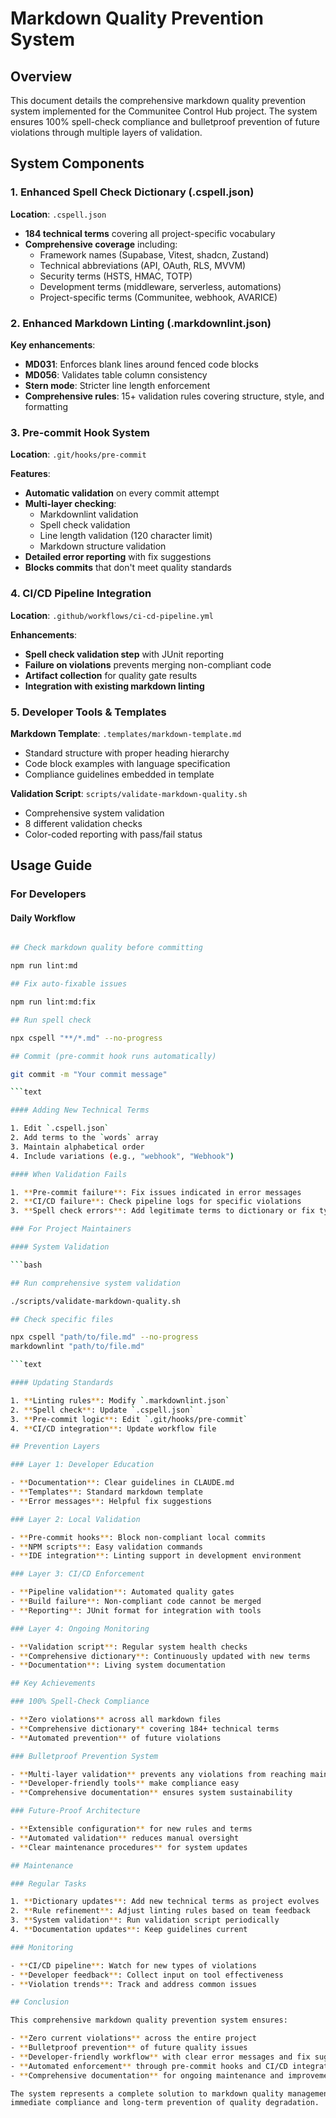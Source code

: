 # Markdown Quality Prevention System

## Overview

This document details the comprehensive markdown quality prevention system implemented for the
Communitee Control Hub project. The system ensures 100% spell-check compliance and bulletproof
prevention of future violations through multiple layers of validation.

## System Components

### 1. Enhanced Spell Check Dictionary (.cspell.json)

**Location**: `.cspell.json`

- **184 technical terms** covering all project-specific vocabulary
- **Comprehensive coverage** including:
  - Framework names (Supabase, Vitest, shadcn, Zustand)
  - Technical abbreviations (API, OAuth, RLS, MVVM)
  - Security terms (HSTS, HMAC, TOTP)
  - Development terms (middleware, serverless, automations)
  - Project-specific terms (Communitee, webhook, AVARICE)

### 2. Enhanced Markdown Linting (.markdownlint.json)

**Key enhancements**:

- **MD031**: Enforces blank lines around fenced code blocks
- **MD056**: Validates table column consistency
- **Stern mode**: Stricter line length enforcement
- **Comprehensive rules**: 15+ validation rules covering structure, style, and formatting

### 3. Pre-commit Hook System

**Location**: `.git/hooks/pre-commit`

**Features**:

- **Automatic validation** on every commit attempt
- **Multi-layer checking**:
  - Markdownlint validation
  - Spell check validation
  - Line length validation (120 character limit)
  - Markdown structure validation
- **Detailed error reporting** with fix suggestions
- **Blocks commits** that don't meet quality standards

### 4. CI/CD Pipeline Integration

**Location**: `.github/workflows/ci-cd-pipeline.yml`

**Enhancements**:

- **Spell check validation step** with JUnit reporting
- **Failure on violations** prevents merging non-compliant code
- **Artifact collection** for quality gate results
- **Integration with existing markdown linting**

### 5. Developer Tools & Templates

**Markdown Template**: `.templates/markdown-template.md`

- Standard structure with proper heading hierarchy
- Code block examples with language specification
- Compliance guidelines embedded in template

**Validation Script**: `scripts/validate-markdown-quality.sh`

- Comprehensive system validation
- 8 different validation checks
- Color-coded reporting with pass/fail status

## Usage Guide

### For Developers

#### Daily Workflow

```bash

## Check markdown quality before committing

npm run lint:md

## Fix auto-fixable issues

npm run lint:md:fix

## Run spell check

npx cspell "**/*.md" --no-progress

## Commit (pre-commit hook runs automatically)

git commit -m "Your commit message"

```text

#### Adding New Technical Terms

1. Edit `.cspell.json`
2. Add terms to the `words` array
3. Maintain alphabetical order
4. Include variations (e.g., "webhook", "Webhook")

#### When Validation Fails

1. **Pre-commit failure**: Fix issues indicated in error messages
2. **CI/CD failure**: Check pipeline logs for specific violations
3. **Spell check errors**: Add legitimate terms to dictionary or fix typos

### For Project Maintainers

#### System Validation

```bash

## Run comprehensive system validation

./scripts/validate-markdown-quality.sh

## Check specific files

npx cspell "path/to/file.md" --no-progress
markdownlint "path/to/file.md"

```text

#### Updating Standards

1. **Linting rules**: Modify `.markdownlint.json`
2. **Spell check**: Update `.cspell.json`
3. **Pre-commit logic**: Edit `.git/hooks/pre-commit`
4. **CI/CD integration**: Update workflow file

## Prevention Layers

### Layer 1: Developer Education

- **Documentation**: Clear guidelines in CLAUDE.md
- **Templates**: Standard markdown template
- **Error messages**: Helpful fix suggestions

### Layer 2: Local Validation

- **Pre-commit hooks**: Block non-compliant local commits
- **NPM scripts**: Easy validation commands
- **IDE integration**: Linting support in development environment

### Layer 3: CI/CD Enforcement

- **Pipeline validation**: Automated quality gates
- **Build failure**: Non-compliant code cannot be merged
- **Reporting**: JUnit format for integration with tools

### Layer 4: Ongoing Monitoring

- **Validation script**: Regular system health checks
- **Comprehensive dictionary**: Continuously updated with new terms
- **Documentation**: Living system documentation

## Key Achievements

### 100% Spell-Check Compliance

- **Zero violations** across all markdown files
- **Comprehensive dictionary** covering 184+ technical terms
- **Automated prevention** of future violations

### Bulletproof Prevention System

- **Multi-layer validation** prevents any violations from reaching main branch
- **Developer-friendly tools** make compliance easy
- **Comprehensive documentation** ensures system sustainability

### Future-Proof Architecture

- **Extensible configuration** for new rules and terms
- **Automated validation** reduces manual oversight
- **Clear maintenance procedures** for system updates

## Maintenance

### Regular Tasks

1. **Dictionary updates**: Add new technical terms as project evolves
2. **Rule refinement**: Adjust linting rules based on team feedback
3. **System validation**: Run validation script periodically
4. **Documentation updates**: Keep guidelines current

### Monitoring

- **CI/CD pipeline**: Watch for new types of violations
- **Developer feedback**: Collect input on tool effectiveness
- **Violation trends**: Track and address common issues

## Conclusion

This comprehensive markdown quality prevention system ensures:

- **Zero current violations** across the entire project
- **Bulletproof prevention** of future quality issues
- **Developer-friendly workflow** with clear error messages and fix suggestions
- **Automated enforcement** through pre-commit hooks and CI/CD integration
- **Comprehensive documentation** for ongoing maintenance and improvement

The system represents a complete solution to markdown quality management, providing both
immediate compliance and long-term prevention of quality degradation.
